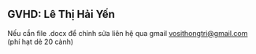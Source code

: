 ## GVHD: Lê Thị Hải Yến
Nếu cần file .docx để chỉnh sửa liên hệ qua gmail vosithongtri@gmail.com (phí hạt dẻ 20 cành)
